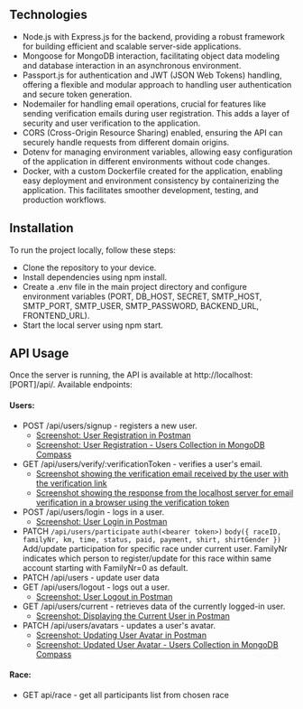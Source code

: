 ## Technologies

- Node.js with Express.js for the backend, providing a robust framework for building efficient and scalable server-side applications.
- Mongoose for MongoDB interaction, facilitating object data modeling and database interaction in an asynchronous environment.
- Passport.js for authentication and JWT (JSON Web Tokens) handling, offering a flexible and modular approach to handling user authentication and secure token generation.
- Nodemailer for handling email operations, crucial for features like sending verification emails during user registration. This adds a layer of security and user verification to the application.
- CORS (Cross-Origin Resource Sharing) enabled, ensuring the API can securely handle requests from different domain origins.
- Dotenv for managing environment variables, allowing easy configuration of the application in different environments without code changes.
- Docker, with a custom Dockerfile created for the application, enabling easy deployment and environment consistency by containerizing the application. This facilitates smoother development, testing, and production workflows.

## Installation

To run the project locally, follow these steps:

- Clone the repository to your device.
- Install dependencies using npm install.
- Create a .env file in the main project directory and configure environment variables (PORT, DB_HOST, SECRET, SMTP_HOST, SMTP_PORT, SMTP_USER, SMTP_PASSWORD, BACKEND_URL, FRONTEND_URL).
- Start the local server using npm start.

## API Usage

Once the server is running, the API is available at http://localhost:[PORT]/api/. Available endpoints:

#### Users:

- POST /api/users/signup - registers a new user.
  - <a href="https://monosnap.com/file/FaSK5Q9tNLeFVjo5AJYVA7JMZA0W9a" target="_blank">Screenshot: User Registration in Postman<a>
  - <a href="https://monosnap.com/file/KW8SpaQIAJTZZZrji3lFFIV146czuC" target="_blank">Screenshot: User Registration - Users Collection in MongoDB Compass<a>
- GET /api/users/verify/:verificationToken - verifies a user's email.
  - <a href="https://monosnap.com/file/Bhy6SEW7hmmIsBxMjo5MNov1afCCQm" target="_blank">Screenshot showing the verification email received by the user with the verification link<a>
  - <a href="https://monosnap.com/file/iIZuvuS6nwGMDPl1ryMV6V5cZPp4Z7" target="_blank">Screenshot showing the response from the localhost server for email verification in a browser using the verification token<a>
- POST /api/users/login - logs in a user.
  - <a href="https://monosnap.com/file/1QearrUEnnz8tTMYbPgq9fX4LEPWEi" target="_blank">Screenshot: User Login in Postman<a>
- PATCH `/api/users/participate` `auth(<bearer token>)` `body({ raceID, familyNr, km, time, status, paid, payment, shirt, shirtGender })` Add/update participation for specific race under current user. FamilyNr indicates which person to register/update for this race within same account starting with FamilyNr=0 as default.
- PATCH /api/users - update user data
- GET /api/users/logout - logs out a user.
  - <a href="https://monosnap.com/file/wzx7ReQLMecv0PcVfw8LRyKPxx2kIW" target="_blank">Screenshot: User Logout in Postman<a>
- GET /api/users/current - retrieves data of the currently logged-in user.
  - <a href="https://monosnap.com/file/DzhUArzRvQAk65ZdsxilbJC0lcdhst" target="_blank">Screenshot: Displaying the Current User in Postman<a>
- PATCH /api/users/avatars - updates a user's avatar.
  - <a href="https://monosnap.com/file/nB2cRb7BpTqF0S3pG9Lqulqsp2NWtb" target="_blank">Screenshot: Updating User Avatar in Postman<a>
  - <a href="https://monosnap.com/file/e8mAwkXi4IOyfr5BXPJY7kDsB3AFMF" target="_blank">Screenshot: Updated User Avatar - Users Collection in MongoDB Compass<a>


#### Race: 

- GET api/race - get all participants list from chosen race